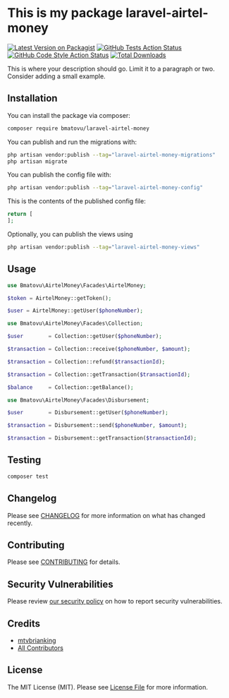 # This is my package laravel-airtel-money

[![Latest Version on Packagist](https://img.shields.io/packagist/v/bmatovu/laravel-airtel-money.svg?style=flat-square)](https://packagist.org/packages/bmatovu/laravel-airtel-money)
[![GitHub Tests Action Status](https://img.shields.io/github/actions/workflow/status/bmatovu/laravel-airtel-money/run-tests.yml?branch=main&label=tests&style=flat-square)](https://github.com/bmatovu/laravel-airtel-money/actions?query=workflow%3Arun-tests+branch%3Amain)
[![GitHub Code Style Action Status](https://img.shields.io/github/actions/workflow/status/bmatovu/laravel-airtel-money/fix-php-code-style-issues.yml?branch=main&label=code%20style&style=flat-square)](https://github.com/bmatovu/laravel-airtel-money/actions?query=workflow%3A"Fix+PHP+code+style+issues"+branch%3Amain)
[![Total Downloads](https://img.shields.io/packagist/dt/bmatovu/laravel-airtel-money.svg?style=flat-square)](https://packagist.org/packages/bmatovu/laravel-airtel-money)

This is where your description should go. Limit it to a paragraph or two. Consider adding a small example.

## Installation

You can install the package via composer:

```bash
composer require bmatovu/laravel-airtel-money
```

You can publish and run the migrations with:

```bash
php artisan vendor:publish --tag="laravel-airtel-money-migrations"
php artisan migrate
```

You can publish the config file with:

```bash
php artisan vendor:publish --tag="laravel-airtel-money-config"
```

This is the contents of the published config file:

```php
return [
];
```

Optionally, you can publish the views using

```bash
php artisan vendor:publish --tag="laravel-airtel-money-views"
```

## Usage

```php
use Bmatovu\AirtelMoney\Facades\AirtelMoney;

$token = AirtelMoney::getToken();

$user = AirtelMoney::getUser($phoneNumber);
```

```php
use Bmatovu\AirtelMoney\Facades\Collection;

$user        = Collection::getUser($phoneNumber);

$transaction = Collection::receive($phoneNumber, $amount);

$transaction = Collection::refund($transactionId);

$transaction = Collection::getTransaction($transactionId);

$balance     = Collection::getBalance();
```

```php
use Bmatovu\AirtelMoney\Facades\Disbursement;

$user        = Disbursement::getUser($phoneNumber);

$transaction = Disbursement::send($phoneNumber, $amount);

$transaction = Disbursement::getTransaction($transactionId);
```

## Testing

```bash
composer test
```

## Changelog

Please see [CHANGELOG](CHANGELOG.md) for more information on what has changed recently.

## Contributing

Please see [CONTRIBUTING](CONTRIBUTING.md) for details.

## Security Vulnerabilities

Please review [our security policy](../../security/policy) on how to report security vulnerabilities.

## Credits

- [mtvbrianking](https://github.com/mtvbrianking)
- [All Contributors](../../contributors)

## License

The MIT License (MIT). Please see [License File](LICENSE.md) for more information.
